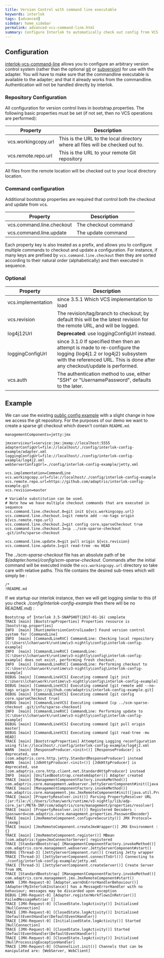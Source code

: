 ```yaml
---
title: Version Control with command line executable
keywords: interlok
tags: [advanced]
sidebar: home_sidebar
permalink: advanced-vcs-command-line.html
summary: Configure Interlok to automatically check out config from VCS when starting.
---
```


## Configuration ##

[interlok-vcs-command-line][] allows you to configure an arbitrary version control system (rather than the optional [git](/pages/advanced/advanced-vcs-git) or [subversion](/pages/advanced/advanced-vcs-svn)) for use with the adapter. You will have to make sure that the commandline executable is available to the adapter; and that it already works from the commandline. Authentication will not be handled directly by interlok.

### Repository Configuration ###

All configuration for version control lives in bootstrap.properties.  The following basic properties must be set (if not set, then no VCS operations are performed):

| Property | Description |
|----|----|
| vcs.workingcopy.url | This is the URL to the local directory where all files will be checked out to. |
| vcs.remote.repo.url | This is the URL to your remote Git repository |

All files from the remote location will be checked out to your local directory location.

### Command configuration ###

Additional bootstrap properties are required that control both the checkout and update from vcs.

| Property | Description |
|----|----|
| vcs.command.line.checkout | The checkout command |
| vcs.command.line.update | The update command |

Each property key is also treated as a prefix, and allows you to configure multiple commands to checkout and update a configuration. For instance, if many keys are prefixed by `vcs.command.line.checkout` then they are sorted according to their natural order (alphabetically) and then executed in sequence.

### Optional ###

| Property | Description |
|----|----|
| vcs.implementation | since 3.5.1 Which VCS implementation to load |
| vcs.revision | The revision/tag/branch to checkout; by default this will be the latest revision for the remote URL, and will be logged. |
| log4j12Url | __Deprecated__: use loggingConfigUrl instead.|
| loggingConfigUrl | since 3.1.0 If specified then then an attempt is made to re-configure the logging (log4j1.2 or log4j2) subsystem with the referenced URL. This is done after any checkout/update is performed.|
| vcs.auth | The authentication method to use, either "SSH" or "UsernamePassword", defaults to the later. |

## Example ##

We can use the existing [public config example](https://github.com/adaptris/interlok-config-example) with a slight change in how we access the git repository. For the purposes of our demo we want to create a sparse git checkout which doesn't contain `README.md`.

```properties
managementComponents=jetty:jmx

jmxserviceurl=service:jmx:jmxmp://localhost:5555
adapterConfigUrl=file://localhost/./config/interlok-config-example/adapter.xml
loggingConfigUrl=file://localhost/./config/interlok-config-example/log4j2.xml
webServerConfigUrl=./config/interlok-config-example/jetty.xml

vcs.implementation=CommandLine
vcs.workingcopy.url=file://localhost/./config/interlok-config-example
vcs.remote.repo.url=https://github.com/adaptris/interlok-config-example.git
vcs.revision=master

# Variable substitution can be used.
# Note how we have multiple checkout commands that are executed in sequence
vcs.command.line.checkout.0=git init ${vcs.workingcopy.url}
vcs.command.line.checkout.1=git remote add --no-tags origin ${vcs.remote.repo.url}
vcs.command.line.checkout.2=git config core.sparseCheckout true
vcs.command.line.checkout.3=cp ../scm-sparse-checkout .git/info/sparse-checkout

vcs.command.line.update.0=git pull origin ${vcs.revision}
vcs.command.line.update.1=git read-tree -mu HEAD
```

The  _../scm-sparse-checkout_ file has an absolute path of be _${adapter.home}/config/scm-sparse-checkout_. Commands after the initial command will be executed inside the `vcs.workingcopy.url` directory so take care with relative paths. This file contains the desired sub-trees which will simply be :

```
/*
!README.md
```

If we startup our interlok instance, then we will get logging similar to this (if you check _./config/interlok-config-example_ then there will be no README.md) :

```
Bootstrap of Interlok 3.5-SNAPSHOT(2017-01-16) complete
TRACE [main] [BootstrapProperties] Properties resource is [bootstrap.properties]
INFO  [main] [RuntimeVersionControlLoader] Found version control system for [CommandLine]
INFO  [main] [CommandLineRVC] CommandLine: Checking local repository [C:\Users\lchan\work\runtime\v3-nightly\config\interlok-config-example]
INFO  [main] [CommandLineRVC] CommandLine: [C:\Users\lchan\work\runtime\v3-nightly\config\interlok-config-example] does not exist, performing fresh checkout.
INFO  [main] [CommandLineRVC] CommandLine: Performing checkout to [C:\Users\lchan\work\runtime\v3-nightly\config\interlok-config-example]
DEBUG [main] [CommandLineVCS] Executing command [git init C:\Users\lchan\work\runtime\v3-nightly\config\interlok-config-example]
DEBUG [main] [CommandLineVCS] Executing command [git remote add --no-tags origin https://github.com/adaptris/interlok-config-example.git]
DEBUG [main] [CommandLineVCS] Executing command [git config core.sparseCheckout true]
DEBUG [main] [CommandLineVCS] Executing command [cp ../scm-sparse-checkout .git/info/sparse-checkout]
INFO  [main] [CommandLineRVC] CommandLine: Performing update to [C:\Users\lchan\work\runtime\v3-nightly\config\interlok-config-example]
DEBUG [main] [CommandLineVCS] Executing command [git pull origin master]
DEBUG [main] [CommandLineVCS] Executing command [git read-tree -mu HEAD]
TRACE [main] [BootstrapProperties] Attempting Logging reconfiguration using file://localhost/./config/interlok-config-example/log4j2.xml
WARN  [main] [ResponseProducer.<init>()] [ResponseProducer] is deprecated, use [com.adaptris.core.http.jetty.StandardResponseProducer] instead
WARN  [main] [JdkHttpProducer.<init>()] [JdkHttpProducer] is deprecated, use [com.adaptris.core.http.client.net.StandardHttpProducer] instead
INFO  [main] [UnifiedBootstrap.createAdapter()] Adapter created
TRACE [main] [ManagementComponentFactory.invokeMethod()] com.adaptris.core.management.webserver.JettyServerComponent#init([java.util.Properties])
TRACE [main] [ManagementComponentFactory.invokeMethod()] com.adaptris.core.management.jmx.JmxRemoteComponent#init([java.util.Properties])
TRACE [main] [PropertyResolver.init()] Parsing PropertyResolver URL [jar:file:/C:/Users/lchan/work/runtime/v3-nightly/lib/adp-core.jar!/META-INF/com/adaptris/core/management/properties/resolver]
TRACE [main] [PropertyResolver.init()] Registered Decoders : {password=com.adaptris.core.management.properties.PasswordDecoder}
TRACE [main] [JmxRemoteComponent.configureSecurity()] JMX Protocol=[jmxmp]
TRACE [main] [JmxRemoteComponent.createJmxWrapper()] JMX Environment : {}
TRACE [main] [JmxRemoteComponent.register()] MBean [com.adaptris:type=JmxConnectorServer] registered
TRACE [StandardBootstrap] [ManagementComponentFactory.invokeMethod()] com.adaptris.core.management.webserver.JettyServerComponent#start()
DEBUG [Thread-3] [JettyServerComponent.run()] Creating Jetty wrapper
TRACE [Thread-3] [JettyServerComponent.connectToUrl()] Connecting to ./config/interlok-config-example/jetty.xml
TRACE [Thread-3] [JettyServerComponent.createServer()] Create Server from XML
TRACE [StandardBootstrap] [ManagementComponentFactory.invokeMethod()] com.adaptris.core.management.jmx.JmxRemoteComponent#start()
WARN  [JMX-Request-0] [Adapter.warnOnErrorHandlerBehaviour()] [Adapter(MyInterlokInstance)] has a MessageErrorHandler with no behaviour; messages may be discarded upon exception
DEBUG [JMX-Request-0] [Adapter.registerWorkflowsInRetrier()] FailedMessageRetrier []
TRACE [JMX-Request-0] [ClosedState.logActivity()] Initialised [NullConnection]
TRACE [JMX-Request-0] [ClosedState.logActivity()] Initialised [DefaultEventHandler(DefaultEventHandler)]
TRACE [JMX-Request-0] [InitialisedState.logActivity()] Started [NullConnection]
TRACE [JMX-Request-0] [ClosedState.logActivity()] Started [DefaultEventHandler(DefaultEventHandler)]
TRACE [JMX-Request-0] [ClosedState.logActivity()] Initialised [NullProcessingExceptionHandler]
TRACE [JMX-Request-0] [ChannelList.init()] Channels that can be manipulated are: [WebServer, WebClient]
```

[interlok-vcs-command-line]: https://nexus.adaptris.net/nexus/content/groups/public/com/adaptris/interlok-vcs-command-line/
